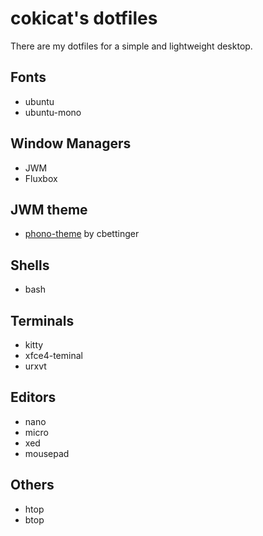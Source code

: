 # cokicat's dotfiles

There are my dotfiles for a simple and lightweight desktop.

## Fonts
- ubuntu
- ubuntu-mono

## Window Managers
- JWM
- Fluxbox

## JWM theme
- [phono-theme](https://github.com/cbettinger/phono-theme) by cbettinger

## Shells
- bash

## Terminals
- kitty
- xfce4-teminal
- urxvt

## Editors
- nano
- micro
- xed
- mousepad

## Others
- htop
- btop
